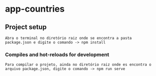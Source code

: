 # app-countries

## Project setup
```
Abra o terminal no diretório raiz onde se encontra a pasta package.json e digite o comando -> npm install
```

### Compiles and hot-reloads for development
```
Para compilar o projeto, ainda no diretório raiz onde es encontra o arquivo package.json, digite o comando -> npm run serve
```


